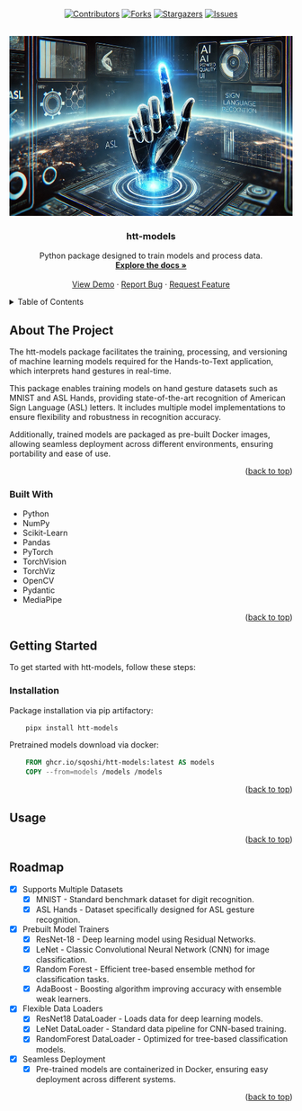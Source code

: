 <a id="readme-top"></a>
<div align="center">

[![Contributors](https://img.shields.io/github/contributors/sqoshi/htt-models.svg)](https://github.com/sqoshi/htt-models/graphs/contributors)
[![Forks](https://img.shields.io/github/forks/sqoshi/htt-models.svg)](https://github.com/sqoshi/htt-models/network/members)
[![Stargazers](https://img.shields.io/github/stars/sqoshi/htt-models.svg)](https://github.com/sqoshi/htt-models/stargazers)
[![Issues](https://img.shields.io/github/issues/sqoshi/htt-models.svg)](https://github.com/sqoshi/htt-models/issues)

</div>

<br />
<div align="center">
  <a href="https://github.com/sqoshi/hands-to-text/blob/master/docs/landscape.png">
   <img src="https://github.com/sqoshi/hands-to-text/raw/master/docs/landscape.png" alt="Logo" width="720" height="320">
 </a>

<h3 align="center">htt-models</h3>

  <p align="center">
    Python package designed to train models and process data.
    <br />
    <a href="https://github.com/sqoshi/htt-models"><strong>Explore the docs »</strong></a>
    <br />
    <br />
    <a href="https://github.com/sqoshi/htt-models">View Demo</a>
    &middot;
    <a href="https://github.com/sqoshi/htt-models/issues/new?labels=bug&template=bug-report---.md">Report Bug</a>
    &middot;
    <a href="https://github.com/sqoshi/htt-models/issues/new?labels=enhancement&template=feature-request---.md">Request Feature</a>
  </p>
</div>

<details>
  <summary>Table of Contents</summary>
  <ol>
    <li><a href="#about-the-project">About The Project</a></li>
    <li><a href="#built-with">Built With</a></li>
    <li><a href="#getting-started">Getting Started</a></li>
    <li><a href="#usage">Usage</a></li>
    <li><a href="#roadmap">Roadmap</a></li>
  </ol>
</details>

## About The Project

The htt-models package facilitates the training, processing, and versioning of machine learning models required for the Hands-to-Text application, which interprets hand gestures in real-time.

This package enables training models on hand gesture datasets such as MNIST and ASL Hands, providing state-of-the-art recognition of American Sign Language (ASL) letters. It includes multiple model implementations to ensure flexibility and robustness in recognition accuracy.

Additionally, trained models are packaged as pre-built Docker images, allowing seamless deployment across different environments, ensuring portability and ease of use.

<p align="right">(<a href="#readme-top">back to top</a>)</p>

### Built With

* Python
* NumPy
* Scikit-Learn
* Pandas
* PyTorch
* TorchVision
* TorchViz
* OpenCV
* Pydantic
* MediaPipe

<p align="right">(<a href="#readme-top">back to top</a>)</p>

## Getting Started

To get started with htt-models, follow these steps:

### Installation

Package installation via pip artifactory:

```sh
    pipx install htt-models
```

Pretrained models download via docker:

```dockerfile
    FROM ghcr.io/sqoshi/htt-models:latest AS models
    COPY --from=models /models /models
```

<p align="right">(<a href="#readme-top">back to top</a>)</p>

## Usage

<p align="right">(<a href="#readme-top">back to top</a>)</p>

## Roadmap

* [x] Supports Multiple Datasets
  * [x] MNIST - Standard benchmark dataset for digit recognition.
  * [x] ASL Hands - Dataset specifically designed for ASL gesture recognition.

* [x] Prebuilt Model Trainers
  * [x] ResNet-18 - Deep learning model using Residual Networks.
  * [x] LeNet - Classic Convolutional Neural Network (CNN) for image classification.
  * [x] Random Forest - Efficient tree-based ensemble method for classification tasks.
  * [x] AdaBoost - Boosting algorithm improving accuracy with ensemble weak learners.

* [x] Flexible Data Loaders
  * [x] ResNet18 DataLoader - Loads data for deep learning models.
  * [x] LeNet DataLoader - Standard data pipeline for CNN-based training.
  * [x] RandomForest DataLoader - Optimized for tree-based classification models.

* [x] Seamless Deployment
  * [x] Pre-trained models are containerized in Docker, ensuring easy deployment across different systems.

<p align="right">(<a href="#readme-top">back to top</a>)</p>
